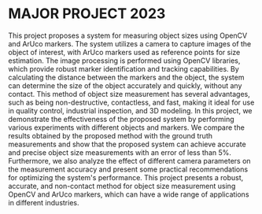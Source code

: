 # MAJOR PROJECT 2023

This project proposes a system for measuring object sizes using OpenCV and ArUco markers. The system utilizes a camera to capture images of the object of interest, with ArUco markers used as reference points for size estimation. The image processing is performed using OpenCV libraries, which provide robust marker identification and tracking capabilities. By calculating the distance between the markers and the object, the system can determine the size of the object accurately and quickly, without any contact. This method of object size measurement has several advantages, such as being non-destructive, contactless, and fast, making it ideal for use in quality control, industrial inspection, and 3D modeling.
In this project, we demonstrate the effectiveness of the proposed system by performing various experiments with different objects and markers. We compare the results obtained by the proposed method with the ground truth measurements and show that the proposed system can achieve accurate and precise object size measurements with an error of less than 5%. Furthermore, we also analyze the effect of different camera parameters on the measurement accuracy and present some practical recommendations for optimizing the system's performance.
This project presents a robust, accurate, and non-contact method for object size measurement using OpenCV and ArUco markers, which can have a wide range of applications in different industries.
